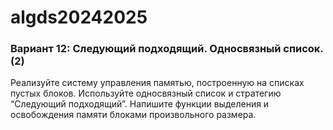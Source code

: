 
# algds20242025

<h3>Вариант 12: Следующий подходящий. Односвязный список. (2)</h3>
Реализуйте систему управления памятью, построенную на списках пустых блоков. Используйте
односвязный список и стратегию “Следующий подходящий”.
Напишите функции выделения и освобождения памяти блоками произвольного размера.